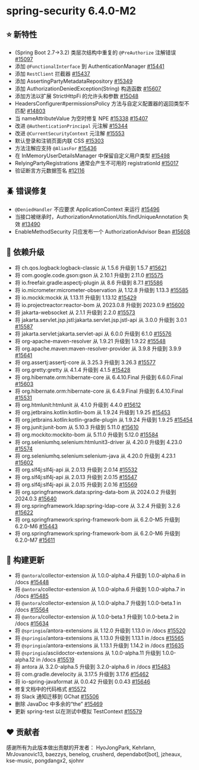 # spring-security 6.4.0-M2

## ⭐ 新特性

- (Spring Boot 2.7->3.2) 类层次结构中重复的 `@PreAuthorize` 注解错误 [#15097](https://github.com/spring-projects/spring-security/issues/15097)
- 添加 `@FunctionalInterface` 到 AuthenticationManager [#15441](https://github.com/spring-projects/spring-security/pull/15441)
- 添加 `RestClient` 拦截器 [#15437](https://github.com/spring-projects/spring-security/pull/15437)
- 添加 AssertingPartyMetadataRepository [#15349](https://github.com/spring-projects/spring-security/pull/15349)
- 添加 AuthorizationDeniedException(String) 构造函数 [#15607](https://github.com/spring-projects/spring-security/issues/15607)
- 添加方法以扩展 StrictHttpFi 的允许头和参数 [#15048](https://github.com/spring-projects/spring-security/pull/15048)
- HeadersConfigurer#permissionsPolicy 方法与自定义配置器的返回类型不匹配 [#14803](https://github.com/spring-projects/spring-security/issues/14803)
- 当 nameAttributeValue 为空时修复 NPE [#15338](https://github.com/spring-projects/spring-security/issues/15338) [#15407](https://github.com/spring-projects/spring-security/pull/15407)
- 改进 `@AuthenticationPrincipal` 元注解 [#15344](https://github.com/spring-projects/spring-security/pull/15344)
- 改进 `@CurrentSecurityContext` 元注解 [#15553](https://github.com/spring-projects/spring-security/pull/15553)
- 默认登录和注销页面内联 CSS [#15303](https://github.com/spring-projects/spring-security/pull/15303)
- 方法注解应支持 `@AliasFor` [#15436](https://github.com/spring-projects/spring-security/issues/15436)
- 在 InMemoryUserDetailsManager 中保留自定义用户类型 [#15498](https://github.com/spring-projects/spring-security/pull/15498)
- RelyingPartyRegistrations 通常会产生不可用的 registrationId [#15017](https://github.com/spring-projects/spring-security/issues/15017)
- 验证断言方元数据签名 [#12116](https://github.com/spring-projects/spring-security/issues/12116)

## 🪲 错误修复

- `@DeniedHandler` 不应要求 ApplicationContext 来运行 [#15496](https://github.com/spring-projects/spring-security/issues/15496)
- 当接口被继承时，AuthorizationAnnotationUtils.findUniqueAnnotation 失效 [#13490](https://github.com/spring-projects/spring-security/issues/13490)
- EnableMethodSecurity 只应发布一个 AuthorizationAdvisor Bean [#15608](https://github.com/spring-projects/spring-security/issues/15608)

## 🔨 依赖升级

- 将 ch.qos.logback:logback-classic 从 1.5.6 升级到 1.5.7 [#15621](https://github.com/spring-projects/spring-security/pull/15621)
- 将 com.google.code.gson:gson 从 2.10.1 升级到 2.11.0 [#15575](https://github.com/spring-projects/spring-security/pull/15575)
- 将 io.freefair.gradle:aspectj-plugin 从 8.6 升级到 8.7.1 [#15586](https://github.com/spring-projects/spring-security/pull/15586)
- 将 io.micrometer:micrometer-observation 从 1.12.8 升级到 1.13.3 [#15585](https://github.com/spring-projects/spring-security/pull/15585)
- 将 io.mockk:mockk 从 1.13.11 升级到 1.13.12 [#15429](https://github.com/spring-projects/spring-security/pull/15429)
- 将 io.projectreactor:reactor-bom 从 2023.0.8 升级到 2023.0.9 [#15600](https://github.com/spring-projects/spring-security/pull/15600)
- 将 jakarta-websocket 从 2.1.1 升级到 2.2.0 [#15573](https://github.com/spring-projects/spring-security/pull/15573)
- 将 jakarta.servlet.jsp.jstl:jakarta.servlet.jsp.jstl-api 从 3.0.0 升级到 3.0.1 [#15587](https://github.com/spring-projects/spring-security/pull/15587)
- 将 jakarta.servlet:jakarta.servlet-api 从 6.0.0 升级到 6.1.0 [#15576](https://github.com/spring-projects/spring-security/pull/15576)
- 将 org-apache-maven-resolver 从 1.9.21 升级到 1.9.22 [#15548](https://github.com/spring-projects/spring-security/pull/15548)
- 将 org.apache.maven:maven-resolver-provider 从 3.9.8 升级到 3.9.9 [#15641](https://github.com/spring-projects/spring-security/pull/15641)
- 将 org.assertj:assertj-core 从 3.25.3 升级到 3.26.3 [#15577](https://github.com/spring-projects/spring-security/pull/15577)
- 将 org.gretty:gretty 从 4.1.4 升级到 4.1.5 [#15428](https://github.com/spring-projects/spring-security/pull/15428)
- 将 org.hibernate.orm:hibernate-core 从 6.4.10.Final 升级到 6.6.0.Final [#15603](https://github.com/spring-projects/spring-security/pull/15603)
- 将 org.hibernate.orm:hibernate-core 从 6.4.9.Final 升级到 6.4.10.Final [#15531](https://github.com/spring-projects/spring-security/pull/15531)
- 将 org.htmlunit:htmlunit 从 4.1.0 升级到 4.4.0 [#15612](https://github.com/spring-projects/spring-security/pull/15612)
- 将 org.jetbrains.kotlin:kotlin-bom 从 1.9.24 升级到 1.9.25 [#15453](https://github.com/spring-projects/spring-security/pull/15453)
- 将 org.jetbrains.kotlin:kotlin-gradle-plugin 从 1.9.24 升级到 1.9.25 [#15454](https://github.com/spring-projects/spring-security/pull/15454)
- 将 org.junit:junit-bom 从 5.10.3 升级到 5.11.0 [#15610](https://github.com/spring-projects/spring-security/pull/15610)
- 将 org.mockito:mockito-bom 从 5.11.0 升级到 5.12.0 [#15584](https://github.com/spring-projects/spring-security/pull/15584)
- 将 org.seleniumhq.selenium:htmlunit3-driver 从 4.20.0 升级到 4.23.0 [#15574](https://github.com/spring-projects/spring-security/pull/15574)
- 将 org.seleniumhq.selenium:selenium-java 从 4.20.0 升级到 4.23.1 [#15602](https://github.com/spring-projects/spring-security/pull/15602)
- 将 org.slf4j:slf4j-api 从 2.0.13 升级到 2.0.14 [#15532](https://github.com/spring-projects/spring-security/pull/15532)
- 将 org.slf4j:slf4j-api 从 2.0.13 升级到 2.0.15 [#15547](https://github.com/spring-projects/spring-security/pull/15547)
- 将 org.slf4j:slf4j-api 从 2.0.15 升级到 2.0.16 [#15569](https://github.com/spring-projects/spring-security/pull/15569)
- 将 org.springframework.data:spring-data-bom 从 2024.0.2 升级到 2024.0.3 [#15640](https://github.com/spring-projects/spring-security/pull/15640)
- 将 org.springframework.ldap:spring-ldap-core 从 3.2.4 升级到 3.2.6 [#15622](https://github.com/spring-projects/spring-security/pull/15622)
- 将 org.springframework:spring-framework-bom 从 6.2.0-M5 升级到 6.2.0-M6 [#15443](https://github.com/spring-projects/spring-security/pull/15443)
- 将 org.springframework:spring-framework-bom 从 6.2.0-M6 升级到 6.2.0-M7 [#15611](https://github.com/spring-projects/spring-security/pull/15611)

## 🔩 构建更新

- 将 `@antora`/collector-extension 从 1.0.0-alpha.4 升级到 1.0.0-alpha.6 in /docs [#15448](https://github.com/spring-projects/spring-security/pull/15448)
- 将 `@antora`/collector-extension 从 1.0.0-alpha.6 升级到 1.0.0-alpha.7 in /docs [#15485](https://github.com/spring-projects/spring-security/pull/15485)
- 将 `@antora`/collector-extension 从 1.0.0-alpha.7 升级到 1.0.0-beta.1 in /docs [#15564](https://github.com/spring-projects/spring-security/pull/15564)
- 将 `@antora`/collector-extension 从 1.0.0-beta.1 升级到 1.0.0-beta.2 in /docs [#15634](https://github.com/spring-projects/spring-security/pull/15634)
- 将 `@springio`/antora-extensions 从 1.12.0 升级到 1.13.0 in /docs [#15520](https://github.com/spring-projects/spring-security/pull/15520)
- 将 `@springio`/antora-extensions 从 1.13.0 升级到 1.13.1 in /docs [#15565](https://github.com/spring-projects/spring-security/pull/15565)
- 将 `@springio`/antora-extensions 从 1.13.1 升级到 1.14.2 in /docs [#15635](https://github.com/spring-projects/spring-security/pull/15635)
- 将 `@springio`/asciidoctor-extensions 从 1.0.0-alpha.11 升级到 1.0.0-alpha.12 in /docs [#15519](https://github.com/spring-projects/spring-security/pull/15519)
- 将 antora 从 3.2.0-alpha.5 升级到 3.2.0-alpha.6 in /docs [#15483](https://github.com/spring-projects/spring-security/pull/15483)
- 将 com.gradle.develocity 从 3.17.5 升级到 3.17.6 [#15462](https://github.com/spring-projects/spring-security/pull/15462)
- 将 io-spring-javaformat 从 0.0.42 升级到 0.0.43 [#15646](https://github.com/spring-projects/spring-security/pull/15646)
- 修复文档中的代码格式 [#15572](https://github.com/spring-projects/spring-security/pull/15572)
- 将 Slack 通知迁移到 GChat [#15506](https://github.com/spring-projects/spring-security/issues/15506)
- 删除 JavaDoc 中多余的“the” [#15469](https://github.com/spring-projects/spring-security/pull/15469)
- 更新 spring-test 以在测试中模拟 TestContext [#15579](https://github.com/spring-projects/spring-security/issues/15579)

## ❤️ 贡献者

感谢所有为此版本做出贡献的开发者：
HyoJongPark, Kehrlann, MrJovanovic13, baezzys, benelog, crusherd, dependabot[bot], jzheaux, kse-music, pongdangx2, sjohnr
```
